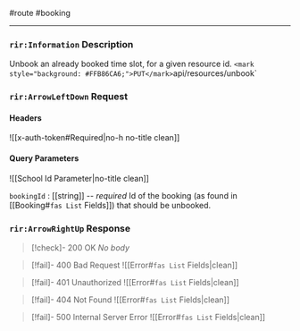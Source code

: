 #route #booking 

---
### `rir:Information` Description
Unbook an already booked time slot, for a given resource id.
`
<mark style="background: #FFB86CA6;">PUT</mark> `api/resources/unbook`
### `rir:ArrowLeftDown` Request

#### Headers

![[x-auth-token#Required|no-h no-title clean]]

#### Query Parameters

![[School Id Parameter|no-title clean]]

`bookingId` : [[string]] -- *required*
Id of the booking (as found in [[Booking#`fas List` Fields]]) that should be unbooked.

### `rir:ArrowRightUp` Response

> [!check]- 200 OK
> *No body*

> [!fail]- 400 Bad Request
![[Error#`fas List` Fields|clean]]

> [!fail]- 401 Unauthorized
![[Error#`fas List` Fields|clean]]

> [!fail]- 404 Not Found
![[Error#`fas List` Fields|clean]]

> [!fail]- 500 Internal Server Error
![[Error#`fas List` Fields|clean]]
